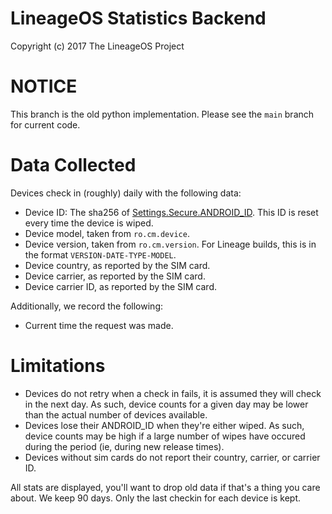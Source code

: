 LineageOS Statistics Backend
=======================
Copyright (c) 2017 The LineageOS Project<br>

NOTICE
=======================

This branch is the old python implementation. Please see the `main` branch for current code.

Data Collected
=======================

Devices check in (roughly) daily with the following data:

* Device ID: The sha256 of [Settings.Secure.ANDROID_ID](https://developer.android.com/reference/android/provider/Settings.Secure.html#ANDROID_ID). This ID is reset every time the device is wiped.
* Device model, taken from `ro.cm.device`.
* Device version, taken from `ro.cm.version`. For Lineage builds, this is in the format `VERSION-DATE-TYPE-MODEL`.
* Device country, as reported by the SIM card.
* Device carrier, as reported by the SIM card.
* Device carrier ID, as reported by the SIM card.

Additionally, we record the following:

* Current time the request was made.


Limitations
=======================

* Devices do not retry when a check in fails, it is assumed they will check in the next day. As such, device counts for a given day may be lower than the actual number of devices available.
* Devices lose their ANDROID_ID when they're either wiped. As such, device counts may be high if a large number of wipes have occured during the period (ie, during new release times).
* Devices without sim cards do not report their country, carrier, or carrier ID.

All stats are displayed, you'll want to drop old data if that's a thing you care about. We keep 90 days. Only the last checkin for each device is kept.
